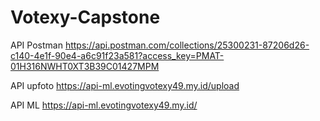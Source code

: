 # Votexy-Capstone
API Postman
https://api.postman.com/collections/25300231-87206d26-c140-4e1f-90e4-a6c91f23a581?access_key=PMAT-01H316NWHT0XT3B39C01427MPM

API upfoto
https://api-ml.evotingvotexy49.my.id/upload

API ML
https://api-ml.evotingvotexy49.my.id/
